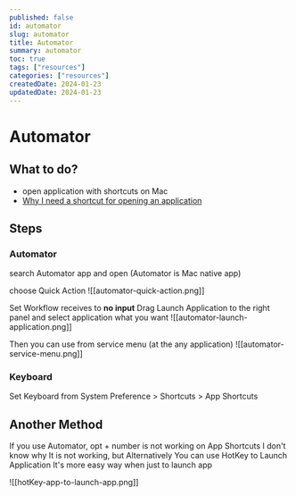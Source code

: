 ```yaml
---
published: false
id: automator
slug: automator
title: Automator
summary: automator
toc: true
tags: ["resources"]
categories: ["resources"]
createdDate: 2024-01-23
updatedDate: 2024-01-23
---
```


# Automator

## What to do?
- open application with shortcuts on Mac
- [Why I need a shortcut for opening an application](https://www.youtube.com/watch?v=bdumjiHabhQ&list=LL&index=3)

## Steps

### Automator
search Automator app and open
(Automator is Mac native app)

choose Quick Action
![[automator-quick-action.png]]

Set Workflow receives to **no input**
Drag Launch Application to the right panel and select application what you want
![[automator-launch-application.png]]

Then you can use from service menu (at the any application)
![[automator-service-menu.png]]

### Keyboard
Set Keyboard from System Preference > Shortcuts > App Shortcuts

## Another Method
If you use Automator, opt + number is not working on App Shortcuts
I don't know why It is not working, but Alternatively You can use HotKey to Launch Application
It's more easy way when just to launch app

![[hotKey-app-to-launch-app.png]]
